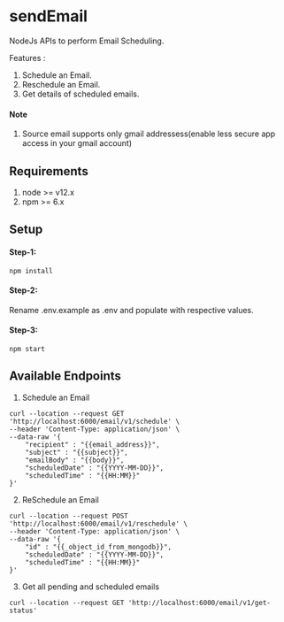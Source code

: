 # sendEmail

NodeJs APIs to perform Email Scheduling.

Features :

1. Schedule an Email.
2. Reschedule an Email.
3. Get details of scheduled emails.

#### Note

1. Source email supports only gmail addressess(enable less secure app access in your gmail account)

## Requirements

1. node >= v12.x
2. npm >= 6.x

## Setup

#### Step-1:

```Terminal
npm install
```

#### Step-2:

Rename .env.example as .env and populate with respective values.

#### Step-3:

```Terminal
npm start
```

## Available Endpoints

1. Schedule an Email

```Terminal
curl --location --request GET 'http://localhost:6000/email/v1/schedule' \
--header 'Content-Type: application/json' \
--data-raw '{
    "recipient" : "{{email_address}}",
    "subject" : "{{subject}}",
    "emailBody" : "{{body}}",
    "scheduledDate" : "{{YYYY-MM-DD}}",
    "scheduledTime" : "{{HH:MM}}"
}'
```

2. ReSchedule an Email

```Terminal
curl --location --request POST 'http://localhost:6000/email/v1/reschedule' \
--header 'Content-Type: application/json' \
--data-raw '{
    "id" : "{{_object_id_from_mongodb}}",
    "scheduledDate" : "{{YYYY-MM-DD}}",
    "scheduledTime" : "{{HH:MM}}"
}'
```

3. Get all pending and scheduled emails

```Terminal
curl --location --request GET 'http://localhost:6000/email/v1/get-status'
```
